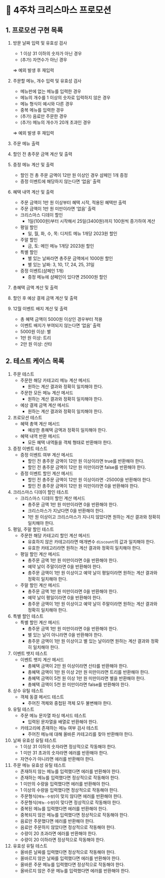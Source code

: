 # 🎄 4주차 크리스마스 프로모션

## 1. 프로모션 구현 목록

1. 방문 날짜 입력 및 유효성 검사
    - 1 이상 31 이하의 숫자가 아닌 경우
    - (추가) 자연수가 아닌 경우
    
    ⇒ 예외 발생 후 재입력
    
2. 주문할 메뉴, 개수 입력 및 유효성 검사
    - 메뉴판에 없는 메뉴를 입력한 경우
    - 메뉴의 개수를 1 이상의 숫자로 입력하지 않은 경우
    - 메뉴 형식이 예시와 다른 경우
    - 중복 메뉴를 입력한 경우
    - (추가) 음료만 주문한 경우
    - (추가) 메뉴의 개수가 20개 초과인 경우
    
    ⇒ 예외 발생 후 재입력
    
3. 주문 메뉴 출력
4. 할인 전 총주문 금액 계산 및 출력
5. 증정 메뉴 계산 및 출력
    - 할인 전 총 주문 금액이 12만 원 이상인 경우 샴페인 1개 증정
    - 증정 이벤트에 해당하지 않는다면 ‘없음’ 출력
6. 혜택 내역 계산 및 출력
    - 주문 금액이 1만 원 이상부터 혜택 시작, 적용된 혜택만 출력
    - 주문 금액이 1만 원 미만이라면 ‘없음’ 출력
    - 크리스마스 디데이 할인
        - 1일(1000원)부터 시작해서 25일(3400원)까지 100원씩 증가하여 계산
    - 평일 할인
        - 일, 월, 화, 수, 목: 디저트 메뉴 1개당 2023원 할인
    - 주말 할인
        - 금, 토: 메인 메뉴 1개당 2023원 할인
    - 특별 할인
        - 별 있는 날짜라면 총주문 금액에서 1000원 할인
        - 별 있는 날짜: 3, 10, 17, 24, 25, 31일
    - 증정 이벤트(샴페인 1개)
        - 증정 메뉴에 샴페인이 있다면 25000원 할인
7. 총혜택 금액 계산 및 출력
8. 할인 후 예상 결제 금액 계산 및 출력
9. 12월 이벤트 배지 계산 및 출력
    - 총 혜택 금액이 5000원 이상인 경우부터 적용
    - 이벤트 배지가 부여되지 않는다면 ‘없음’ 출력
    - 5000원 이상: 별
    - 1만 원 이상: 트리
    - 2만 원 이상: 산타

## 2. 테스트 케이스 목록

1. 주문 테스트
    - 주문한 해당 카테고리 메뉴 계산 메서드
        - 원하는 계산 결과와 정확히 일치해야 한다.
    - 주문한 모든 메뉴 계산 메서드
        - 원하는 계산 결과와 정확히 일치해야 한다.
    - 예상 결제 금액 계산 메서드
        - 원하는 계산 결과와 정확히 일치해야 한다.
2. 프로모션 테스트
    - 혜택 총액 계산 메서드
        - 예상한 총혜택 금액과 정확히 일치해야 한다.
    - 혜택 내역 반환 메서드
        - 모든 혜택 내역들을 객체 형태로 반환해야 한다.
3. 증정 이벤트 테스트
    - 증정 이벤트 여부 계산 메서드
        - 할인 전 총주문 금액이 12만 원 이상이라면 true를 반환해야 한다.
        - 할인 전 총주문 금액이 12만 원 미만이라면 false를 반환해야 한다.
    - 증정 이벤트 할인 계산 메서드
        - 할인 전 총주문 금액이 12만 원 이상이라면 -25000을 반환해야 한다.
        - 할인 전 총주문 금액이 12만 원 미만이라면 0을 반환해야 한다.
4. 크리스마스 디데이 할인 테스트
    - 크리스마스 디데이 할인 계산 메서드
        - 총주문 금액 1만 원 미만이라면 0을 반환해야 한다.
        - 크리스마스가 지났다면 0을 반환해야 한다.
        - 1만 원 이상이고 크리스마스가 지나지 않았다면 원하는 계산 결과와 정확히 일치해야 한다.
5. 평일, 주말 할인 테스트
    - 주문한 해당 카테고리 할인 계산 메서드
        - 유효하지 않은 카테고리라면 매개변수 `discount`의 값과 일치해야 한다.
        - 유효한 카테고리라면 원하는 계산 결과와 정확히 일치해야 한다.
    - 평일 할인 계산 메서드
        - 총주문 금액 1만 원 미만이라면 0을 반환해야 한다.
        - 예약 날이 주말이라면 0을 반환해야 한다.
        - 총주문 금액이 1만 원 이상이고 예약 날이 평일이라면 원하는 계산 결과와 정확히 일치해야 한다.
    - 주말 할인 계산 메서드
        - 총주문 금액 1만 원 미만이라면 0을 반환해야 한다.
        - 예약 날이 평일이라면 0을 반환해야 한다.
        - 총주문 금액이 1만 원 이상이고 예약 날이 주말이라면 원하는 계산 결과와 정확히 일치해야 한다.
6. 특별 할인 테스트
    - 특별 할인 계산 메서드
        - 총주문 금액 1만 원 미만이라면 0을 반환해야 한다.
        - 별 있는 날이 아니라면 0을 반환해야 한다.
        - 총주문 금액이 1만 원 이상이고 별 있는 날이라면 원하는 계산 결과와 정확히 일치해야 한다.
7. 이벤트 뱃지 테스트
    - 이벤트 뱃지 계산 메서드
        - 총혜택 금액이 2만 원 이상이라면 산타를 반환해야 한다.
        - 총혜택 금액이 1만 원 이상 2만 원 미만이라면 트리를 반환해야 한다.
        - 총혜택 금액이 5천 원 이상 1만 원 미만이라면 별을 반환해야 한다.
        - 총혜택 금액이 5천 원 미만이라면 false를 반환해야 한다.
8. 상수 유틸 테스트
    - 객체 동결 메서드 테스트
        - 주어진 객체와 중첩된 객체 모두 불변해야 한다.
9. 유틸 테스트
    - 주문 메뉴 문자열 파싱 메서드 테스트
        - 입력된 문자열을 배열로 반환해야 한다.
    - 카테고리에 존재하는 메뉴 여부 검사 테스트
        - 주어진 메뉴에 대해 올바른 카테고리를 찾아 반환해야 한다.
10. 날짜 유효성 유틸 테스트
    - 1 이상 31 이하의 숫자라면 정상적으로 작동해야 한다.
    - 1 미만 31 초과의 숫자라면 에러를 반환해야 한다.
    - 자연수가 아니라면 에러를 반환해야 한다.
11. 주문 메뉴 유효성 유틸 테스트
    - 존재하지 않는 메뉴를 입력했다면 에러를 반환해야 한다.
    - 존재하는 메뉴를 입력했다면 정상적으로 작동해야 한다.
    - 1 미만의 수량을 입력했다면 에러를 반환해야 한다.
    - 1 이상의 수량을 입력했다면 정상적으로 작동해야 한다.
    - 주문형식(`메뉴-수량`)이 맞지 않다면 에러를 반환해야 한다.
    - 주문형식(`메뉴-수량`)이 맞다면 정상적으로 작동해야 한다.
    - 중복된 메뉴를 입력했다면 에러를 반환해야 한다.
    - 중복되지 않은 메뉴를 입력했다면 정상적으로 작동해야 한다.
    - 음료만 주문했다면 에러를 반환해야 한다.
    - 음료만 주문하지 않았다면 정상적으로 작동해야 한다.
    - 수량이 20 초과라면 에러를 반환해야 한다.
    - 수량이 20 이하라면 정상적으로 작동해야 한다.
12. 유효성 유틸 테스트
    - 올바른 날짜를 입력했다면 정상적으로 작동해야 한다.
    - 올바르지 않은 날짜를 입력했다면 에러를 반환해야 한다.
    - 올바른 주문 메뉴를 입력했다면 정상적으로 작동해야 한다.
    - 올바르지 않은 주문 메뉴를 입력했다면 에러를 반환해야 한다.